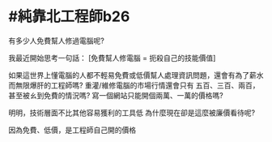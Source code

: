 # #純靠北工程師b26



有多少人免費幫人修過電腦呢?

我最近開始思考一句話：
[免費幫人修電腦 = 扼殺自己的技能價值]

如果這世界上懂電腦的人都不輕易免費或低價幫人處理資訊問題，還會有為了薪水而無限爆肝的工程師嗎? 重灌/維修電腦的市場行情還會只有 五百、三百、兩百，甚至被ㄠ到免費的情況嗎? 寫一個網站只能開個兩萬、一萬的價格嗎?

明明，技術層面不比其他容易獲利的工具低
為什麼現在卻是這麼被廉價看待呢?

因為免費、低價，是工程師自己開的價格
